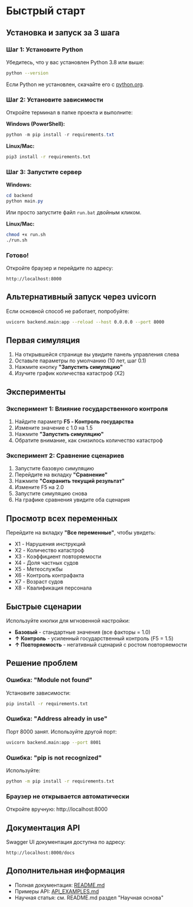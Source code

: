 # Быстрый старт

## Установка и запуск за 3 шага

### Шаг 1: Установите Python

Убедитесь, что у вас установлен Python 3.8 или выше:

```bash
python --version
```

Если Python не установлен, скачайте его с [python.org](https://www.python.org/downloads/).

### Шаг 2: Установите зависимости

Откройте терминал в папке проекта и выполните:

**Windows (PowerShell):**
```powershell
python -m pip install -r requirements.txt
```

**Linux/Mac:**
```bash
pip3 install -r requirements.txt
```

### Шаг 3: Запустите сервер

**Windows:**
```powershell
cd backend
python main.py
```

Или просто запустите файл `run.bat` двойным кликом.

**Linux/Mac:**
```bash
chmod +x run.sh
./run.sh
```

### Готово! 

Откройте браузер и перейдите по адресу:
```
http://localhost:8000
```

## Альтернативный запуск через uvicorn

Если основной способ не работает, попробуйте:

```bash
uvicorn backend.main:app --reload --host 0.0.0.0 --port 8000
```

## Первая симуляция

1. На открывшейся странице вы увидите панель управления слева
2. Оставьте параметры по умолчанию (10 лет, шаг 0.1)
3. Нажмите кнопку **"Запустить симуляцию"**
4. Изучите график количества катастроф (X2)

## Эксперименты

### Эксперимент 1: Влияние государственного контроля

1. Найдите параметр **F5 - Контроль государства**
2. Измените значение с 1.0 на 1.5
3. Нажмите **"Запустить симуляцию"**
4. Обратите внимание, как снизилось количество катастроф

### Эксперимент 2: Сравнение сценариев

1. Запустите базовую симуляцию
2. Перейдите на вкладку **"Сравнение"**
3. Нажмите **"Сохранить текущий результат"**
4. Измените F5 на 2.0
5. Запустите симуляцию снова
6. На графике сравнения увидите оба сценария

## Просмотр всех переменных

Перейдите на вкладку **"Все переменные"**, чтобы увидеть:
- X1 - Нарушения инструкций
- X2 - Количество катастроф
- X3 - Коэффициент повторяемости
- X4 - Доля частных судов
- X5 - Метеослужбы
- X6 - Контроль контрафакта
- X7 - Возраст судов
- X8 - Квалификация персонала

## Быстрые сценарии

Используйте кнопки для мгновенной настройки:

- **Базовый** - стандартные значения (все факторы = 1.0)
- **↑ Контроль** - усиленный государственный контроль (F5 = 1.5)
- **↑ Повторяемость** - негативный сценарий с ростом повторяемости

## Решение проблем

### Ошибка: "Module not found"

Установите зависимости:
```bash
pip install -r requirements.txt
```

### Ошибка: "Address already in use"

Порт 8000 занят. Используйте другой порт:
```bash
uvicorn backend.main:app --port 8001
```

### Ошибка: "pip is not recognized"

Используйте:
```bash
python -m pip install -r requirements.txt
```

### Браузер не открывается автоматически

Откройте вручную: http://localhost:8000

## Документация API

Swagger UI документация доступна по адресу:
```
http://localhost:8000/docs
```

## Дополнительная информация

- Полная документация: [README.md](README.md)
- Примеры API: [API_EXAMPLES.md](API_EXAMPLES.md)
- Научная статья: см. README.md раздел "Научная основа"

